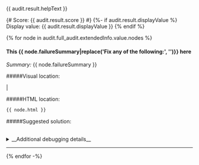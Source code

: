 {{ audit.result.helpText }}

{# Score: {{ audit.result.score }} #}
{%- if audit.result.displayValue %}
Display value: {{ audit.result.displayValue }}
{% endif %}

{% for node in audit.full_audit.extendedInfo.value.nodes %}

<h4>This {{ node.failureSummary|replace('Fix any of the following:', '')}} here</h4>

_Summary:_
{{ node.failureSummary }}

#####Visual location:

|

#####HTML location:

```html
{{ node.html }}
```
#####Suggested solution:

<br>

<details>
<summary>__Additional debugging details__</summary>

_Selector path:_ <br> `{{ node.target }}`
`{{ node.target }}`

_DOM path:_ <br>
`{{ node.path }}`

</details>
<hr>
{% endfor -%}
